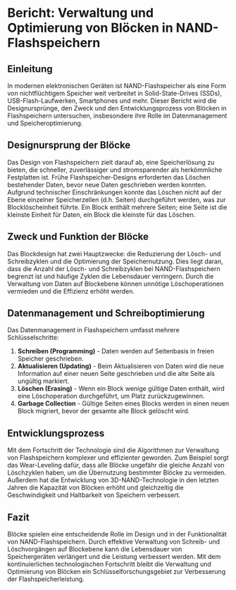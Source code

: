 
# Bericht: Verwaltung und Optimierung von Blöcken in NAND-Flashspeichern

## Einleitung

In modernen elektronischen Geräten ist NAND-Flashspeicher als eine Form von nichtflüchtigem Speicher weit verbreitet in Solid-State-Drives (SSDs), USB-Flash-Laufwerken, Smartphones und mehr. Dieser Bericht wird die Designursprünge, den Zweck und den Entwicklungsprozess von Blöcken in Flashspeichern untersuchen, insbesondere ihre Rolle im Datenmanagement und Speicheroptimierung.

## Designursprung der Blöcke

Das Design von Flashspeichern zielt darauf ab, eine Speicherlösung zu bieten, die schneller, zuverlässiger und stromsparender als herkömmliche Festplatten ist. Frühe Flashspeicher-Designs erforderten das Löschen bestehender Daten, bevor neue Daten geschrieben werden konnten. Aufgrund technischer Einschränkungen konnte das Löschen nicht auf der Ebene einzelner Speicherzellen (d.h. Seiten) durchgeführt werden, was zur Blocklöscheinheit führte. Ein Block enthält mehrere Seiten; eine Seite ist die kleinste Einheit für Daten, ein Block die kleinste für das Löschen.

## Zweck und Funktion der Blöcke

Das Blockdesign hat zwei Hauptzwecke: die Reduzierung der Lösch- und Schreibzyklen und die Optimierung der Speichernutzung. Dies liegt daran, dass die Anzahl der Lösch- und Schreibzyklen bei NAND-Flashspeichern begrenzt ist und häufige Zyklen die Lebensdauer verringern. Durch die Verwaltung von Daten auf Blockebene können unnötige Löschoperationen vermieden und die Effizienz erhöht werden.

## Datenmanagement und Schreiboptimierung

Das Datenmanagement in Flashspeichern umfasst mehrere Schlüsselschritte:

1. **Schreiben (Programming)** - Daten werden auf Seitenbasis in freien Speicher geschrieben.
2. **Aktualisieren (Updating)** - Beim Aktualisieren von Daten wird die neue Information auf einer neuen Seite geschrieben und die alte Seite als ungültig markiert.
3. **Löschen (Erasing)** - Wenn ein Block wenige gültige Daten enthält, wird eine Löschoperation durchgeführt, um Platz zurückzugewinnen.
4. **Garbage Collection** - Gültige Seiten eines Blocks werden in einen neuen Block migriert, bevor der gesamte alte Block gelöscht wird.

## Entwicklungsprozess

Mit dem Fortschritt der Technologie sind die Algorithmen zur Verwaltung von Flashspeichern komplexer und effizienter geworden. Zum Beispiel sorgt das Wear-Leveling dafür, dass alle Blöcke ungefähr die gleiche Anzahl von Löschzyklen haben, um die Übernutzung bestimmter Blöcke zu vermeiden. Außerdem hat die Entwicklung von 3D-NAND-Technologie in den letzten Jahren die Kapazität von Blöcken erhöht und gleichzeitig die Geschwindigkeit und Haltbarkeit von Speichern verbessert.

## Fazit

Blöcke spielen eine entscheidende Rolle im Design und in der Funktionalität von NAND-Flashspeichern. Durch effektive Verwaltung von Schreib- und Löschvorgängen auf Blockebene kann die Lebensdauer von Speichergeräten verlängert und die Leistung verbessert werden. Mit dem kontinuierlichen technologischen Fortschritt bleibt die Verwaltung und Optimierung von Blöcken ein Schlüsselforschungsgebiet zur Verbesserung der Flashspeicherleistung.


